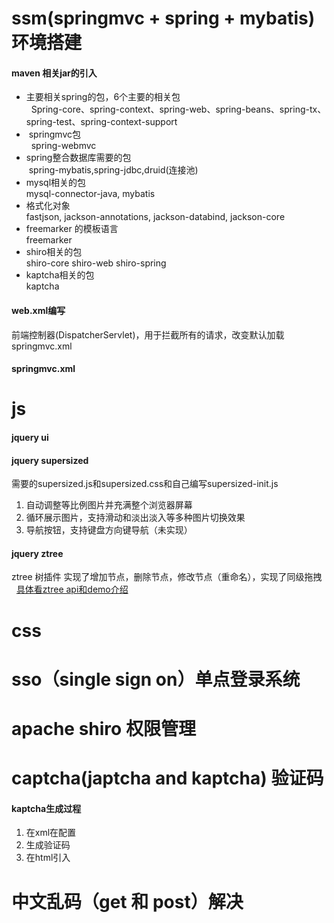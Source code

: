 # ssm(springmvc + spring + mybatis) 环境搭建
#### maven 相关jar的引入
-  主要相关spring的包，6个主要的相关包<br>
   Spring-core、spring-context、spring-web、spring-beans、spring-tx、spring-test、spring-context-support
-  springmvc包<br>
   spring-webmvc
- spring整合数据库需要的包<br>
  spring-mybatis,spring-jdbc,druid(连接池)
- mysql相关的包<br>
  mysql-connector-java, mybatis
- 格式化对象<br>
  fastjson, jackson-annotations, jackson-databind, jackson-core
- freemarker 的模板语言<br>
  freemarker
- shiro相关的包<br>
 shiro-core shiro-web shiro-spring
- kaptcha相关的包<br>
 kaptcha
#### web.xml编写
前端控制器(DispatcherServlet)，用于拦截所有的请求，改变默认加载springmvc.xml
#### springmvc.xml 
# js
#### jquery ui
#### jquery supersized
需要的supersized.js和supersized.css和自己编写supersized-init.js
1. 自动调整等比例图片并充满整个浏览器屏幕
2. 循环展示图片，支持滑动和淡出淡入等多种图片切换效果
3. 导航按钮，支持键盘方向键导航（未实现）
#### jquery ztree
ztree 树插件
   实现了增加节点，删除节点，修改节点（重命名），实现了同级拖拽<br>
   [具体看ztree api和demo介绍](http://www.treejs.cn/v3/main.php#_zTreeInfo)
# css

# sso（single sign on）单点登录系统
# apache shiro 权限管理
# captcha(japtcha and kaptcha) 验证码
#### kaptcha生成过程
 1. 在xml在配置
 2. 生成验证码
 3. 在html引入
# 中文乱码（get 和 post）解决
